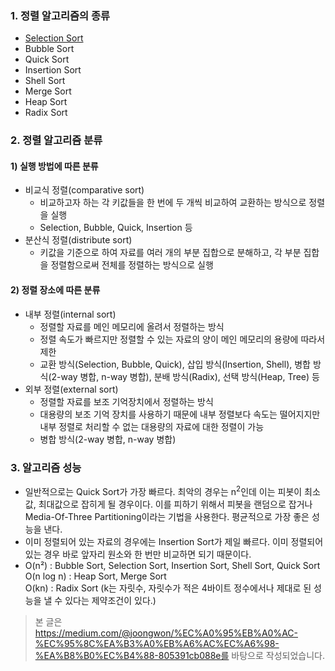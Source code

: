### 1. 정렬 알고리즘의 종류
* [Selection Sort](https://github.com/KMG0908/Study/blob/master/%EA%B0%9C%EC%9D%B8%EA%B3%B5%EB%B6%80/%EC%95%8C%EA%B3%A0%EB%A6%AC%EC%A6%98/Selection%20Sort.md)
* Bubble Sort
* Quick Sort
* Insertion Sort
* Shell Sort
* Merge Sort
* Heap Sort
* Radix Sort

### 2. 정렬 알고리즘 분류
#### 1) 실행 방법에 따른 분류
* 비교식 정렬(comparative sort)  
  * 비교하고자 하는 각 키값들을 한 번에 두 개씩 비교하여 교환하는 방식으로 정렬을 실행
  * Selection, Bubble, Quick, Insertion 등
* 분산식 정렬(distribute sort)
  * 키값을 기준으로 하여 자료를 여러 개의 부분 집합으로 분해하고, 각 부분 집합을 정렬함으로써 전체를 정렬하는 방식으로 실행
#### 2) 정렬 장소에 따른 분류
* 내부 정렬(internal sort)
  * 정렬할 자료를 메인 메모리에 올려서 정렬하는 방식
  * 정렬 속도가 빠르지만 정렬할 수 있는 자료의 양이 메인 메모리의 용량에 따라서 제한
  * 교환 방식(Selection, Bubble, Quick), 삽입 방식(Insertion, Shell), 병합 방식(2-way 병합, n-way 병합), 분배 방식(Radix), 선택 방식(Heap, Tree) 등
* 외부 정렬(external sort)
  * 정렬할 자료를 보조 기억장치에서 정렬하는 방식
  * 대용량의 보조 기억 장치를 사용하기 때문에 내부 정렬보다 속도는 떨어지지만 내부 정렬로 처리할 수 없는 대용량의 자료에 대한 정렬이 가능
  * 병합 방식(2-way 병합, n-way 병합)
  
### 3. 알고리즘 성능
* 일반적으로는 Quick Sort가 가장 빠르다. 최악의 경우는 n<sup>2</sup>인데 이는 피봇이 최소값, 최대값으로 잡히게 될 경우이다. 
이를 피하기 위해서 피봇을 랜덤으로 잡거나 Media-Of-Three Partitioning이라는 기법을 사용한다. 평균적으로 가장 좋은 성능을 낸다.
* 이미 정렬되어 있는 자료의 경우에는 Insertion Sort가 제일 빠르다. 이미 정렬되어 있는 경우 바로 앞자리 원소와 한 번만 비교하면 되기 때문이다.
* O(n²) : Bubble Sort, Selection Sort, Insertion Sort, Shell Sort, Quick Sort  
O(n log n) : Heap Sort, Merge Sort  
O(kn) : Radix Sort (k는 자릿수, 자릿수가 적은 4바이트 정수에서나 제대로 된 성능을 낼 수 있다는 제약조건이 있다.)  
  
> 본 글은 https://medium.com/@joongwon/%EC%A0%95%EB%A0%AC-%EC%95%8C%EA%B3%A0%EB%A6%AC%EC%A6%98-%EA%B8%B0%EC%B4%88-805391cb088e를 바탕으로 작성되었습니다.
